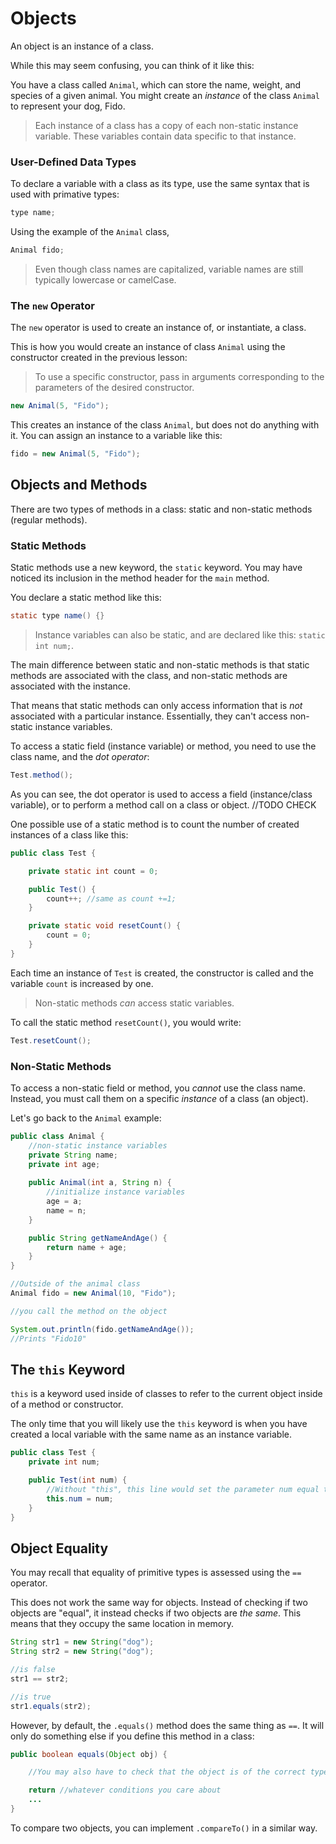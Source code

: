 # Objects

An object is an instance of a class. 

While this may seem confusing, you can think of it like this:

You have a class called ```Animal```, which can store the name, weight, and species of a given animal. You might create an *instance* of the class ```Animal``` to represent your dog, Fido. 

>Each instance of a class has a copy of each non-static instance variable. These variables contain data specific to that instance.

### User-Defined Data Types

To declare a variable with a class as its type, use the same syntax that is used with primative types:

```java
type name;
```

Using the example of the ```Animal``` class,

```java
Animal fido;
```
>Even though class names are capitalized, variable names are still typically lowercase or camelCase.

### The ```new``` Operator

The ```new``` operator is used to create an instance of, or instantiate, a class.

This is how you would create an instance of class ```Animal``` using the constructor created in the previous lesson:

>To use a specific constructor, pass in arguments corresponding to the parameters of the desired constructor.

```java
new Animal(5, "Fido");
```

This creates an instance of the class ```Animal```, but does not do anything with it. You can assign an instance to a variable like this:

```java
fido = new Animal(5, "Fido");
```

## Objects and Methods

There are two types of methods in a class: static and non-static methods (regular methods).

### Static Methods

Static methods use a new keyword, the ```static``` keyword. You may have noticed its inclusion in the method header for the ```main``` method. 

You declare a static method like this:

```java
static type name() {}
```

>Instance variables can also be static, and are declared like this: ```static int num;```.

The main difference between static and non-static methods is that static methods are associated with the class, and non-static methods are associated with the instance.

That means that static methods can only access information that is *not* associated with a particular instance. Essentially, they can't access non-static instance variables.

To access a static field (instance variable) or method, you need to use the class name, and the *dot operator*:

```java
Test.method();
```

As you can see, the dot operator is used to access a field (instance/class variable), or to perform a method call on a class or object. //TODO CHECK

One possible use of a static method is to count the number of created instances of a class like this:

```java
public class Test {

    private static int count = 0;

    public Test() {
        count++; //same as count +=1;
    }

    private static void resetCount() {
        count = 0;
    }
}
```
Each time an instance of ```Test``` is created, the constructor is called and the variable ```count``` is increased by one.

>Non-static methods *can* access static variables.

To call the static method ```resetCount()```, you would write:

```java
Test.resetCount();
```

### Non-Static Methods

To access a non-static field or method, you *cannot* use the class name. Instead, you must call them on a specific *instance* of a class (an object).

Let's go back to the ```Animal``` example:

```java
public class Animal {
    //non-static instance variables
    private String name;
    private int age;
    
    public Animal(int a, String n) {
        //initialize instance variables
        age = a;
        name = n;
    }

    public String getNameAndAge() {
        return name + age;
    }
}

//Outside of the animal class
Animal fido = new Animal(10, "Fido");

//you call the method on the object

System.out.println(fido.getNameAndAge());
//Prints "Fido10"
```


## The `this` Keyword

`this` is a keyword used inside of classes to refer to the current object inside of a method or constructor.

The only time that you will likely use the `this` keyword is when you have created a local variable with the same name as an instance variable.

```java
public class Test {
    private int num;

    public Test(int num) {
        //Without "this", this line would set the parameter num equal to itself.
        this.num = num;
    }
}
```

## Object Equality

You may recall that equality of primitive types is assessed using the `==` operator.

This does not work the same way for objects. Instead of checking if two objects are "equal", it instead checks if two objects are *the same*. This means that they occupy the same location in memory. 

```java
String str1 = new String("dog");
String str2 = new String("dog");

//is false
str1 == str2;

//is true
str1.equals(str2);
```
However, by default, the `.equals()` method does the same thing as `==`. It will only do something else if you define this method in a class:

```java
public boolean equals(Object obj) {

    //You may also have to check that the object is of the correct type. Don't worry about this for now.

    return //whatever conditions you care about
    ...
}
```

To compare two objects, you can implement `.compareTo()` in a similar way.

